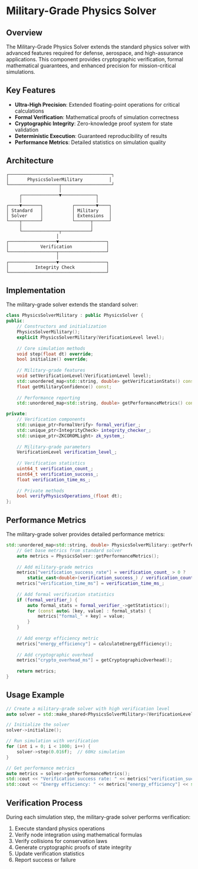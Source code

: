 # Military-Grade Physics Solver

## Overview

The Military-Grade Physics Solver extends the standard physics solver with advanced features required for defense, aerospace, and high-assurance applications. This component provides cryptographic verification, formal mathematical guarantees, and enhanced precision for mission-critical simulations.

## Key Features

- **Ultra-High Precision**: Extended floating-point operations for critical calculations
- **Formal Verification**: Mathematical proofs of simulation correctness
- **Cryptographic Integrity**: Zero-knowledge proof system for state validation
- **Deterministic Execution**: Guaranteed reproducibility of results
- **Performance Metrics**: Detailed statistics on simulation quality

## Architecture

```
┌───────────────────────────────────────┐
│       PhysicsSolverMilitary          │
└───────────────────┬───────────────────┘
                    │
     ┌──────────────▼─────────────┐
     │                            │
┌────▼───────┐           ┌────────▼────┐
│ Standard   │           │ Military    │
│ Solver     │           │ Extensions  │
└────┬───────┘           └──────┬──────┘
     │                          │
     └──────────────┬───────────┘
                   │
┌──────────────────▼──────────────────┐
│            Verification             │
└──────────────────┬──────────────────┘
                   │
┌──────────────────▼──────────────────┐
│          Integrity Check            │
└─────────────────────────────────────┘
```

## Implementation

The military-grade solver extends the standard solver:

```cpp
class PhysicsSolverMilitary : public PhysicsSolver {
public:
    // Constructors and initialization
    PhysicsSolverMilitary();
    explicit PhysicsSolverMilitary(VerificationLevel level);
    
    // Core simulation methods
    void step(float dt) override;
    bool initialize() override;
    
    // Military-grade features
    void setVerificationLevel(VerificationLevel level);
    std::unordered_map<std::string, double> getVerificationStats() const;
    float getMilitaryConfidence() const;
    
    // Performance reporting
    std::unordered_map<std::string, double> getPerformanceMetrics() const override;

private:
    // Verification components
    std::unique_ptr<FormalVerify> formal_verifier_;
    std::unique_ptr<IntegrityCheck> integrity_checker_;
    std::unique_ptr<ZKCOROMLight> zk_system_;
    
    // Military-grade parameters
    VerificationLevel verification_level_;
    
    // Verification statistics
    uint64_t verification_count_;
    uint64_t verification_success_;
    float verification_time_ms_;
    
    // Private methods
    bool verifyPhysicsOperations_(float dt);
};
```

## Performance Metrics

The military-grade solver provides detailed performance metrics:

```cpp
std::unordered_map<std::string, double> PhysicsSolverMilitary::getPerformanceMetrics() const {
    // Get base metrics from standard solver
    auto metrics = PhysicsSolver::getPerformanceMetrics();
    
    // Add military-grade metrics
    metrics["verification_success_rate"] = verification_count_ > 0 ? 
        static_cast<double>(verification_success_) / verification_count_ : 0.0;
    metrics["verification_time_ms"] = verification_time_ms_;
    
    // Add formal verification statistics
    if (formal_verifier_) {
        auto formal_stats = formal_verifier_->getStatistics();
        for (const auto& [key, value] : formal_stats) {
            metrics["formal_" + key] = value;
        }
    }
    
    // Add energy efficiency metric
    metrics["energy_efficiency"] = calculateEnergyEfficiency();
    
    // Add cryptographic overhead
    metrics["crypto_overhead_ms"] = getCryptographicOverhead();
    
    return metrics;
}
```

## Usage Example

```cpp
// Create a military-grade solver with high verification level
auto solver = std::make_shared<PhysicsSolverMilitary>(VerificationLevel::MILITARY);

// Initialize the solver
solver->initialize();

// Run simulation with verification
for (int i = 0; i < 1000; i++) {
    solver->step(0.016f);  // 60Hz simulation
}

// Get performance metrics
auto metrics = solver->getPerformanceMetrics();
std::cout << "Verification success rate: " << metrics["verification_success_rate"] << std::endl;
std::cout << "Energy efficiency: " << metrics["energy_efficiency"] << std::endl;
```

## Verification Process

During each simulation step, the military-grade solver performs verification:

1. Execute standard physics operations
2. Verify node integration using mathematical formulas
3. Verify collisions for conservation laws
4. Generate cryptographic proofs of state integrity
5. Update verification statistics
6. Report success or failure
